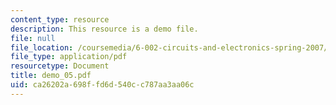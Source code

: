 ```yaml
---
content_type: resource
description: This resource is a demo file.
file: null
file_location: /coursemedia/6-002-circuits-and-electronics-spring-2007/ca26202a698ffd6d540cc787aa3aa06c_demo_05.pdf
file_type: application/pdf
resourcetype: Document
title: demo_05.pdf
uid: ca26202a-698f-fd6d-540c-c787aa3aa06c
---
```

